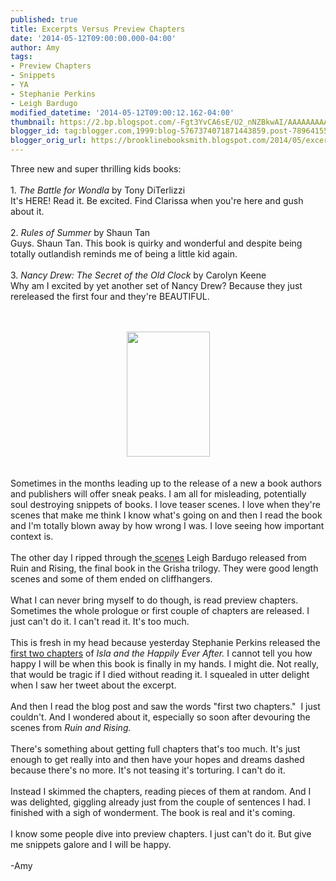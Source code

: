 ```yaml
---
published: true
title: Excerpts Versus Preview Chapters
date: '2014-05-12T09:00:00.000-04:00'
author: Amy
tags:
- Preview Chapters
- Snippets
- YA
- Stephanie Perkins
- Leigh Bardugo
modified_datetime: '2014-05-12T09:00:12.162-04:00'
thumbnail: https://2.bp.blogspot.com/-Fgt3YvCA6sE/U2_nNZBkwAI/AAAAAAAAAno/pX5Heiiupjo/s72-c/tumblr_mw2ifvQsrL1rhcw6to1_400.jpg
blogger_id: tag:blogger.com,1999:blog-5767374071871443859.post-7896415590010903035
blogger_orig_url: https://brooklinebooksmith.blogspot.com/2014/05/excerpts-versus-preview-chapters.html
---
```


Three new and super thrilling kids books:<br /><br />1. <i>The Battle for Wondla</i> by Tony DiTerlizzi<br />It's HERE! Read it. Be excited. Find Clarissa when you're here and gush about it.<br /><br />2. <i>Rules of Summer</i> by Shaun Tan<br />Guys. Shaun Tan. This book is quirky and wonderful and despite being totally outlandish reminds me of being a little kid again.<br /><br />3. <i>Nancy Drew: The Secret of the Old Clock</i> by Carolyn Keene<br />Why am I excited by yet another set of Nancy Drew? Because they just rereleased the first four and they're BEAUTIFUL. <br /><br /><br /><div class="separator" style="clear: both; text-align: center;"><a href="https://2.bp.blogspot.com/-Fgt3YvCA6sE/U2_nNZBkwAI/AAAAAAAAAno/pX5Heiiupjo/s1600/tumblr_mw2ifvQsrL1rhcw6to1_400.jpg" imageanchor="1" style="margin-left: 1em; margin-right: 1em;"><img border="0" src="https://2.bp.blogspot.com/-Fgt3YvCA6sE/U2_nNZBkwAI/AAAAAAAAAno/pX5Heiiupjo/s1600/tumblr_mw2ifvQsrL1rhcw6to1_400.jpg" height="200" width="133" /></a></div><div class="separator" style="clear: both; text-align: center;"><br /></div><div class="separator" style="clear: both; text-align: center;"><br /></div>Sometimes in the months leading up to the release of a new a book authors and publishers will offer sneak peaks. I am all for misleading, potentially soul destroying snippets of books. I love teaser scenes. I love when they're scenes that make me think I know what's going on and then I read the book and I'm totally blown away by how wrong I was. I love seeing how important context is.<br /><br />The other day I ripped through the<a href="https://grishatrilogy.com/"> scenes</a> Leigh Bardugo released from Ruin and Rising, the final book in the Grisha trilogy. They were good length scenes and some of them ended on cliffhangers.<br /><br />What I can never bring myself to do though, is read preview chapters. Sometimes the whole prologue or first couple of chapters are released. I just can't do it. I can't read it. It's too much.<br /><br />This is fresh in my head because yesterday Stephanie Perkins released the <a href="https://www.mtv.com/news/1822614/exclusive-read-the-first-two-chapters-of-isla-and-the-happily-ever-after/">first two chapters</a> of <i>Isla and the Happily Ever After. </i>I cannot tell you how happy I will be when this book is finally in my hands. I might die. Not really, that would be tragic if I died without reading it. I squealed in utter delight when I saw her tweet about the excerpt. <br /><br />And then I read the blog post and saw the words "first two chapters."&nbsp; I just couldn't. And I wondered about it, especially so soon after devouring the scenes from <i>Ruin and Rising.</i><br /><br />There's something about getting full chapters that's too much. It's just enough to get really into and then have your hopes and dreams dashed because there's no more. It's not teasing it's torturing. I can't do it. <br /><br />Instead I skimmed the chapters, reading pieces of them at random. And I was delighted, giggling already just from the couple of sentences I had. I finished with a sigh of wonderment. The book is real and it's coming. <br /><br />I know some people dive into preview chapters. I just can't do it. But give me snippets galore and I will be happy. <br /><br />-Amy<br /><br /><br />